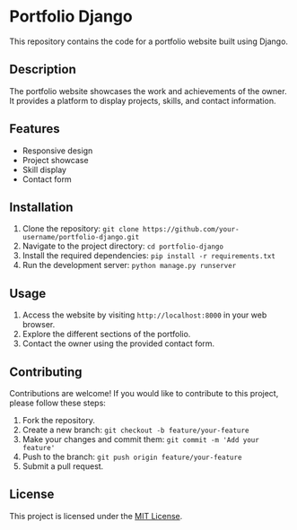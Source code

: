 # Portfolio Django

This repository contains the code for a portfolio website built using Django.

## Description

The portfolio website showcases the work and achievements of the owner. It provides a platform to display projects, skills, and contact information.

## Features

- Responsive design
- Project showcase
- Skill display
- Contact form

## Installation

1. Clone the repository: `git clone https://github.com/your-username/portfolio-django.git`
2. Navigate to the project directory: `cd portfolio-django`
3. Install the required dependencies: `pip install -r requirements.txt`
4. Run the development server: `python manage.py runserver`

## Usage

1. Access the website by visiting `http://localhost:8000` in your web browser.
2. Explore the different sections of the portfolio.
3. Contact the owner using the provided contact form.

## Contributing

Contributions are welcome! If you would like to contribute to this project, please follow these steps:

1. Fork the repository.
2. Create a new branch: `git checkout -b feature/your-feature`
3. Make your changes and commit them: `git commit -m 'Add your feature'`
4. Push to the branch: `git push origin feature/your-feature`
5. Submit a pull request.

## License

This project is licensed under the [MIT License](LICENSE).
